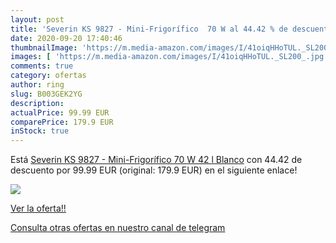 ```yaml
---
layout: post
title: 'Severin KS 9827 - Mini-Frigorífico  70 W al 44.42 % de descuento'
date: 2020-09-20 17:40:46
thumbnailImage: 'https://m.media-amazon.com/images/I/41oiqHHoTUL._SL200_.jpg'
images: [ 'https://m.media-amazon.com/images/I/41oiqHHoTUL._SL200_.jpg' ]
comments: true
category: ofertas
author: ring
slug: B003GEK2YG
description:
actualPrice: 99.99 EUR
comparePrice: 179.9 EUR
inStock: true
---
```


Está [Severin KS 9827 - Mini-Frigorífico  70 W  42 l  Blanco](https://www.amazon.com/dp/B003GEK2YG/?tag=redken08-20) con 44.42 de descuento por 99.99 EUR (original: 179.9 EUR) en el siguiente enlace!

[![](https://m.media-amazon.com/images/I/41oiqHHoTUL._SL200_.jpg)](https://www.amazon.com/dp/B003GEK2YG/?tag=redken08-20)

[Ver la oferta!!](https://www.amazon.com/dp/B003GEK2YG/?tag=redken08-20)

[Consulta otras ofertas en nuestro canal de telegram](https://t.me/s/ofertas25)
